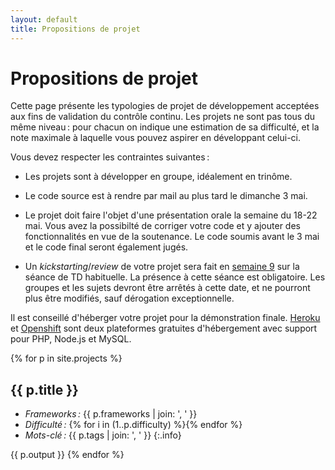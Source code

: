 ```yaml
---
layout: default
title: Propositions de projet
---
```


<style>
.info {
  list-style-type: none;
  margin-top: -1em;
  font-size: 80%;
}
</style>

# Propositions de projet

Cette page présente les typologies de projet de développement
acceptées aux fins de validation du contrôle continu. Les projets ne
sont pas tous du même niveau : pour chacun on indique une estimation
de sa difficulté, et la note maximale à laquelle vous pouvez aspirer
en développant celui-ci.

Vous devez respecter les contraintes suivantes :

- Les projets sont à développer en groupe, idéalement en trinôme.

- Le code source est à rendre par mail au plus tard le dimanche 3 mai.

- Le projet doit faire l'objet d'une présentation orale la semaine du
  18-22 mai. Vous avez la possibilté de corriger votre code et y
  ajouter des fonctionnalités en vue de la soutenance. Le code soumis
  avant le 3 mai et le code final seront également jugés.

- Un *kickstarting*/*review* de votre projet sera fait en
  [semaine 9](./#semaine-9) sur la séance de TD habituelle. La
  présence à cette séance est obligatoire. Les groupes et les sujets
  devront être arrêtés à cette date, et ne pourront plus être
  modifiés, sauf dérogation exceptionnelle.

Il est conseillé d'héberger votre projet pour la démonstration
finale. [Heroku](https://heroku.com) et
[Openshift](https://openshift.com) sont deux plateformes gratuites
d'hébergement avec support pour PHP, Node.js et MySQL.


{% for p in site.projects %}
## {{ p.title }}


- *Frameworks :* {{ p.frameworks | join: ', ' }}
- *Difficulté :* {% for i in (1..p.difficulty) %}<i class="fa fa-star"></i>{% endfor %}
- *Mots-clé :* {{ p.tags | join: ', ' }}
{:.info}

{{ p.output }}
{% endfor %}
